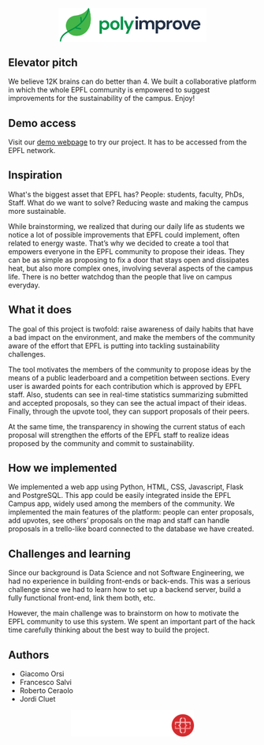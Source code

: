 <img src="img/polyimprove_logo.png" alt="drawing" width="300"  style="display: block; margin: 0 auto" >

## Elevator pitch
We believe 12K brains can do better than 4. We built a collaborative platform in which the whole EPFL community is empowered to suggest improvements for the sustainability of the campus. Enjoy!

## Demo access
Visit our [demo webpage](http://10.90.38.15:5001/) to try our project.
It has to be accessed from the EPFL network.

## Inspiration
What's the biggest asset that EPFL has? People: students, faculty, PhDs, Staff. What do we want to solve? Reducing waste and making the campus more sustainable. 

While brainstorming, we realized that during our daily life as students we notice a lot of possible improvements that EPFL could implement, often related to energy waste. That’s why we decided to create a tool that empowers everyone in the EPFL community to propose their ideas. They can be as simple as proposing to fix a door that stays open and dissipates heat, but also more complex ones, involving several aspects of the campus life. There is no better watchdog than the people that live on campus everyday. 

## What it does
The goal of this project is twofold: raise awareness of daily habits that have a bad impact on the environment, and make the members of the community aware of the effort that EPFL is putting into tackling sustainability challenges. 
 
The tool motivates the members of the community to propose ideas by the means of a public leaderboard and a competition between sections. Every user is awarded points for each contribution which is approved by EPFL staff. Also, students can see in real-time statistics summarizing submitted and accepted proposals, so they can see the actual impact of their ideas. Finally, through the upvote tool, they can support proposals of their peers.

At the same time, the transparency in showing the current status of each proposal will strengthen the efforts of the EPFL staff to realize ideas proposed by the community and commit to sustainability.

## How we implemented
We implemented a web app using Python, HTML, CSS, Javascript, Flask and PostgreSQL. This app could be easily integrated inside the EPFL Campus app, widely used among the members of the community. We implemented the main features of the platform: people can enter proposals, add upvotes, see others’ proposals on the map and staff can handle proposals in a trello-like board connected to the database we have created. 

## Challenges and learning
Since our background is Data Science and not Software Engineering, we had no experience in building front-ends or back-ends. This was a serious challenge since we had to learn how to set up a backend server, build a fully functional front-end, link them both, etc.

However, the main challenge was to brainstorm on how to motivate the EPFL community to use this system. We spent an important part of the hack time carefully thinking about the best way to build the project.

## Authors
* Giacomo Orsi
* Francesco Salvi
* Roberto Ceraolo
* Jordi Cluet

<img src="img/lauzhack_logo.svg" alt="drawing" width="250"  style="display: block; margin: 0 auto" >
